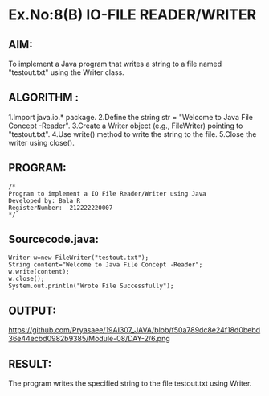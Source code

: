 # Ex.No:8(B) IO-FILE READER/WRITER
## AIM:
To implement a Java program that writes a string to a file named "testout.txt" using the Writer class.
## ALGORITHM :
1.Import java.io.* package.
2.Define the string str = "Welcome to Java File Concept -Reader".
3.Create a Writer object (e.g., FileWriter) pointing to "testout.txt".
4.Use write() method to write the string to the file.
5.Close the writer using close().

## PROGRAM:
 ```
/*
Program to implement a IO File Reader/Writer using Java
Developed by: Bala R
RegisterNumber:  212222220007
*/
```

## Sourcecode.java:
```
Writer w=new FileWriter("testout.txt");
String content="Welcome to Java File Concept -Reader";
w.write(content);
w.close();
System.out.println("Wrote File Successfully");
```

## OUTPUT:
https://github.com/Pryasaee/19AI307_JAVA/blob/f50a789dc8e24f18d0bebd36e44ecbd0982b9385/Module-08/DAY-2/6.png


## RESULT:
The program writes the specified string to the file testout.txt using Writer.




